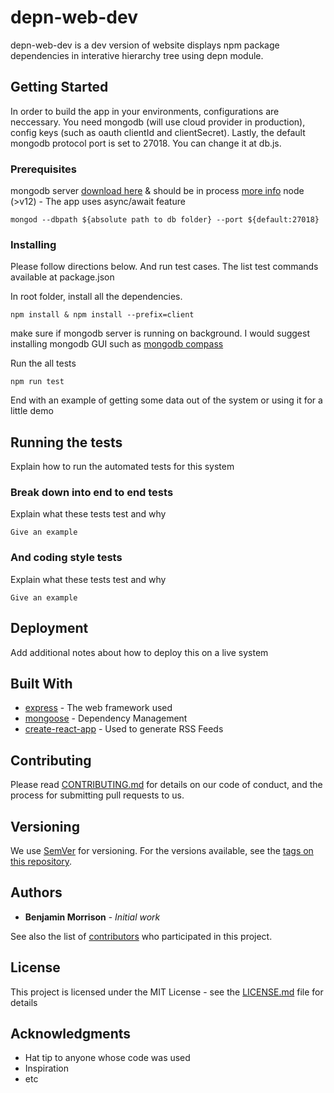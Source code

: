 # depn-web-dev

depn-web-dev is a dev version of website displays npm package dependencies in interative hierarchy tree using depn module.

## Getting Started

In order to build the app in your environments, configurations are neccessary. You need mongodb (will use cloud provider in production), config keys (such as oauth clientId and clientSecret). Lastly, the default mongodb protocol port is set to 27018. You can change it at db.js.

### Prerequisites

mongodb server [download here](https://www.mongodb.com/download-center/community) & should be in process [more info](https://docs.mongodb.com/manual/tutorial/manage-mongodb-processes/)
node (>v12) - The app uses async/await feature

```
mongod --dbpath ${absolute path to db folder} --port ${default:27018}
```

### Installing

Please follow directions below. And run test cases. The list test commands available at package.json

In root folder, install all the dependencies.

```
npm install & npm install --prefix=client
```

make sure if mongodb server is running on background. I would suggest installing mongodb GUI such as [mongodb compass](https://www.mongodb.com/products/compass)

Run the all tests
```
npm run test
```

End with an example of getting some data out of the system or using it for a little demo

## Running the tests

Explain how to run the automated tests for this system

### Break down into end to end tests

Explain what these tests test and why

```
Give an example
```

### And coding style tests

Explain what these tests test and why

```
Give an example
```

## Deployment

Add additional notes about how to deploy this on a live system

## Built With

* [express](expressjs.com) - The web framework used
* [mongoose](mongoosejs.com) - Dependency Management
* [create-react-app](https://facebook.github.io/create-react-app/) - Used to generate RSS Feeds

## Contributing

Please read [CONTRIBUTING.md](https://gist.github.com/PurpleBooth/b24679402957c63ec426) for details on our code of conduct, and the process for submitting pull requests to us.

## Versioning

We use [SemVer](http://semver.org/) for versioning. For the versions available, see the [tags on this repository](https://github.com/your/project/tags). 

## Authors

* **Benjamin Morrison** - *Initial work* 

See also the list of [contributors](https://github.com/your/project/contributors) who participated in this project.

## License

This project is licensed under the MIT License - see the [LICENSE.md](LICENSE.md) file for details

## Acknowledgments

* Hat tip to anyone whose code was used
* Inspiration
* etc